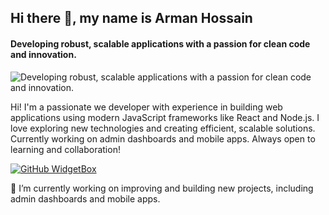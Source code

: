 

## Hi there 👋, my name is Arman Hossain
#### Developing robust, scalable applications with a passion for clean code and innovation.
![Developing robust, scalable applications with a passion for clean code and innovation.](https://i.ibb.co.com/Y2rVtrQ/github-header-image-2.png)

Hi! I'm a passionate we developer with experience in building web applications using modern JavaScript frameworks like React and Node.js. I love exploring new technologies and creating efficient, scalable solutions. Currently working on admin dashboards and mobile apps. Always open to learning and collaboration!


[![GitHub WidgetBox](https://github-widgetbox.vercel.app/api/skills?languages=js,ts,java,html,css,postgresql,mysql&tools=git,docker,npm,yarn,firebase,vercel,redis,heroku,prettier&frameworks=react,next,bootstrap,tailwind,express,mongodb,nodejs&includeNames=true)](https://github.com/Jurredr/github-widgetbox)



🔭 I’m currently working on improving  and building new projects, including admin dashboards and mobile apps.


